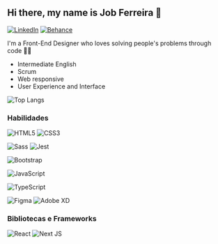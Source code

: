 ## Hi there, my name is Job Ferreira 👋

[![LinkedIn](https://img.shields.io/badge/LinkedIn-000?style=for-the-badge&logo=linkedin&logoColor=0E76A8)](https://www.linkedin.com/in/jobferreira/)
[![Behance](https://img.shields.io/badge/behance-000?style=for-the-badge&logo=behance&logoColor=0E76A8)](https://www.behance.net/jobferreira)

I'm a Front-End Designer who loves solving people's problems through code 👨‍💻
* Intermediate English
* Scrum
* Web responsive
* User Experience and Interface

![Top Langs](https://github-readme-stats-git-masterrstaa-rickstaa.vercel.app/api/top-langs/?username=jobinferreira&bg_color=000&border_color=30A3DC&title_color=E94D5F&text_color=FFF)

### Habilidades
![HTML5](https://img.shields.io/badge/HTML5-000?style=for-the-badge&logo=html5)
![CSS3](https://img.shields.io/badge/CSS3-000?style=for-the-badge&logo=css3&logoColor=264CE4)


![Sass](https://img.shields.io/badge/Sass-000?style=for-the-badge&logo=sass)
![Jest](https://img.shields.io/badge/Jest-000?style=for-the-badge&logo=jest)


![Bootstrap](https://img.shields.io/badge/Bootstrap-000?style=for-the-badge&logo=bootstrap)


![JavaScript](https://img.shields.io/badge/JavaScript-000?style=for-the-badge&logo=javascript)


![TypeScript](https://img.shields.io/badge/TypeScript-000?style=for-the-badge&logo=typescript)


![Figma](https://img.shields.io/badge/Figma-000?style=for-the-badge&logo=figma)
![Adobe XD](https://img.shields.io/badge/AdobeXD-000?style=for-the-badge&logo=adobexd)

### Bibliotecas e Frameworks
![React](https://img.shields.io/badge/React-000?style=for-the-badge&logo=react)
![Next JS](https://img.shields.io/badge/Next-000?style=for-the-badge&logo=next.js)

<!--
**jobinferreira/jobinferreira** is a ✨ _special_ ✨ repository because its `README.md` (this file) appears on your GitHub profile.

Here are some ideas to get you started:

- 🔭 I’m currently working on ...
- 🌱 I’m currently learning ...
- 👯 I’m looking to collaborate on ...
- 🤔 I’m looking for help with ...
- 💬 Ask me about ...
- 📫 How to reach me: ...
- 😄 Pronouns: ...
- ⚡ Fun fact: ...
-->
